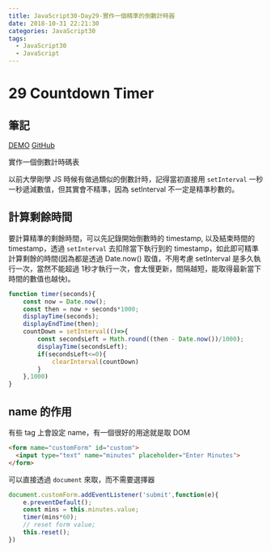 ```yaml
---
title: JavaScript30-Day29-實作一個精準的倒數計時器
date: 2018-10-31 22:21:30
categories: JavaScript30
tags:
  - JavaScript30
  - JavaScript
---
```


# 29 Countdown Timer

## 筆記

[DEMO](https://weiyuan1993.github.io/JavaScript30/29-Countdown-Timer)
[GitHub](https://github.com/weiyuan1993/JavaScript30/tree/master/29-Countdown-Timer)

實作一個倒數計時碼表
<!--more-->


以前大學剛學 JS 時候有做過類似的倒數計時，記得當初直接用 `setInterval` 一秒一秒遞減數值，但其實會不精準，因為 setInterval 不一定是精準秒數的。

## 計算剩餘時間
要計算精準的剩餘時間，可以先記錄開始倒數時的 timestamp, 以及結束時間的 timestamp，透過 `setInterval` 去扣除當下執行到的 timestamp，如此即可精準計算剩餘的時間(因為都是透過 Date.now() 取值，不用考慮 setInterval 是多久執行一次，當然不能超過 1秒才執行一次，會太慢更新，間隔越短，能取得最新當下時間的數值也越快)。

```javascript
function timer(seconds){
    const now = Date.now();
    const then = now + seconds*1000;
    displayTime(seconds);
    displayEndTime(then);
    countDown = setInterval(()=>{
        const secondsLeft = Math.round((then - Date.now())/1000);
        displayTime(secondsLeft);
        if(secondsLeft<=0){
            clearInterval(countDown)
        }
    },1000)
}
```

## name 的作用
有些 tag 上會設定 name，有一個很好的用途就是取 DOM

```html
<form name="customForm" id="custom">
  <input type="text" name="minutes" placeholder="Enter Minutes">
</form>
```
可以直接透過 `document` 來取，而不需要選擇器
```javascript
document.customForm.addEventListener('submit',function(e){
    e.preventDefault();
    const mins = this.minutes.value;
    timer(mins*60);
    // reset form value;
    this.reset();
})
```



